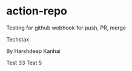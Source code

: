# action-repo
Testing for github webhook for push, PR, merge

Techstax

By Harshdeep Kanhai

Test 33
Test 5